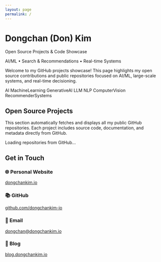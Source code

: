 ```yaml
---
layout: page
permalink: /
---
```


<div class="hero">
  <h1>Dongchan (<span class="alt-name">Don</span>) Kim</h1>
  <p class="tagline">Open Source Projects & Code Showcase</p>
  <p class="meta">AI/ML • Search & Recommendations • Real-time Systems</p>

  <p class="blurb">
    Welcome to my GitHub projects showcase! This page highlights my open source contributions and public repositories
    focused on AI/ML, large-scale systems, and real-time decisioning.
  </p>

  <div class="chips">
    <span class="chip">AI</span>
    <span class="chip">MachineLearning</span>
    <span class="chip">GenerativeAI</span>
    <span class="chip">LLM</span>
    <span class="chip">NLP</span>
    <span class="chip">ComputerVision</span>
    <span class="chip">RecommenderSystems</span>


  </div>
</div>

<section id="projects" class="projects-section">
  <h2>Open Source Projects</h2>
  <p class="section-description">
    This section automatically fetches and displays all my public GitHub repositories. Each project includes source code, documentation, and metadata directly from GitHub.
  </p>

  <div id="repositories-loading" class="loading-state">
    <p>Loading repositories from GitHub...</p>
  </div>

  <div id="repositories-container" class="repositories-grid" style="display: none;">
    <!-- Repositories will be populated here dynamically -->
  </div>

  <div id="repositories-error" class="error-state" style="display: none;">
            <p>Unable to load repositories. Please visit my <a href="https://github.com/dongchankim-io" class="github-profile-link">GitHub profile</a> directly.</p>
  </div>
</section>

<section class="contact-section">
  <h2>Get in Touch</h2>
  <div class="contact-grid">
    <div class="contact-item">
      <h3>🌐 Personal Website</h3>
      <p><a href="https://dongchankim.io">dongchankim.io</a></p>
    </div>
    <div class="contact-item">
      <h3>📚 GitHub</h3>
      <p><a href="https://github.com/dongchankim-io" class="github-profile-link">github.com/dongchankim-io</a></p>
    </div>
    <div class="contact-item">
      <h3>📧 Email</h3>
      <p><a href="mailto:dongchan@dongchankim.io">dongchan@dongchankim.io</a></p>
    </div>
    <div class="contact-item">
      <h3>💬 Blog</h3>
      <p><a href="https://blog.dongchankim.io">blog.dongchankim.io</a></p>
    </div>
  </div>
</section>

<script>
document.addEventListener('DOMContentLoaded', function() {
  const username = 'dongchankim-io';
  const apiUrl = `https://api.github.com/users/${username}/repos?sort=updated&per_page=100`;
  
  const loadingEl = document.getElementById('repositories-loading');
  const containerEl = document.getElementById('repositories-container');
  const errorEl = document.getElementById('repositories-error');
  
  // Fetch repositories from GitHub API
  fetch(apiUrl)
    .then(response => {
      if (!response.ok) {
        throw new Error(`GitHub API request failed: ${response.status}`);
      }
      return response.json();
    })
    .then(repositories => {
      // Show all repositories (including this one) but filter out forks
      const filteredRepos = repositories.filter(repo => !repo.fork);
      
      if (filteredRepos.length === 0) {
        containerEl.innerHTML = `
          <div class="no-repos">
            <h3>No Public Repositories Found</h3>
            <p>It looks like you don't have any public repositories yet, or they might be forks.</p>
            <p>Check out my <a href="https://github.com/dongchankim-io" target="_blank" rel="noopener" class="github-profile-link">GitHub profile</a> for more projects.</p>
          </div>
        `;
      } else {
        // Add repository statistics
        const stats = calculateStats(filteredRepos);
        const statsHtml = createStatsSection(stats);
        
        // Group repositories by primary language
        const groupedRepos = groupRepositoriesByLanguage(filteredRepos);
        containerEl.innerHTML = statsHtml + renderRepositories(groupedRepos);
      }
      
      loadingEl.style.display = 'none';
      containerEl.style.display = 'block';
    })
    .catch(error => {
      console.error('Error fetching repositories:', error);
      loadingEl.style.display = 'none';
      errorEl.style.display = 'block';
    });
  
  function calculateStats(repos) {
    const totalStars = repos.reduce((sum, repo) => sum + repo.stargazers_count, 0);
    const totalForks = repos.reduce((sum, repo) => sum + repo.forks_count, 0);
    const languages = [...new Set(repos.map(repo => repo.language).filter(Boolean))];
    const totalSize = repos.reduce((sum, repo) => sum + (repo.size || 0), 0);
    
    return {
      totalRepos: repos.length,
      totalStars,
      totalForks,
      languages: languages.length,
      totalSize: Math.round(totalSize / 1024) // Convert to MB
    };
  }
  
  function createStatsSection(stats) {
    return `
      <div class="stats-section">
        <h3>📊 Repository Statistics</h3>
        <div class="stats-grid">
          <div class="stat-item">
            <span class="stat-number">${stats.totalRepos}</span>
            <span class="stat-label">Repositories</span>
          </div>
          <div class="stat-item">
            <span class="stat-number">${stats.totalStars}</span>
            <span class="stat-label">Total Stars</span>
          </div>
          <div class="stat-item">
            <span class="stat-number">${stats.totalForks}</span>
            <span class="stat-label">Total Forks</span>
          </div>
          <div class="stat-item">
            <span class="stat-number">${stats.languages}</span>
            <span class="stat-label">Languages</span>
          </div>
        </div>
      </div>
    `;
  }
  
  function groupRepositoriesByLanguage(repos) {
    const groups = {};
    
    repos.forEach(repo => {
      const language = repo.language || 'Other';
      if (!groups[language]) {
        groups[language] = [];
      }
      groups[language].push(repo);
    });
    
    // Sort groups by number of repositories
    return Object.entries(groups)
      .sort(([,a], [,b]) => b.length - a.length)
      .reduce((r, [k, v]) => ({ ...r, [k]: v }), {});
  }
  
  function renderRepositories(groupedRepos) {
    let html = '';
    
    Object.entries(groupedRepos).forEach(([language, repos]) => {
      html += `<div class="language-section">`;
      html += `<h3 class="language-header">${getLanguageIcon(language)} ${language} (${repos.length})</h3>`;
      
      repos.forEach(repo => {
        html += createRepositoryCard(repo);
      });
      
      html += `</div>`;
    });
    
    return html;
  }
  
  function createRepositoryCard(repo) {
    const description = repo.description || 'No description available';
    const topics = repo.topics || [];
    const topicsHtml = topics.map(topic => 
      `<span class="topic-tag">${topic}</span>`
    ).join('');
    
    return `
      <div class="repository-card">
        <div class="repo-header">
          <h4 class="repo-name">
            <a href="${repo.html_url}" target="_blank" rel="noopener">
              ${repo.name}
            </a>
          </h4>
          ${repo.stargazers_count > 0 ? `<span class="stars">⭐ ${repo.stargazers_count}</span>` : ''}
        </div>
        
        <p class="repo-description">${description}</p>
        
        ${topicsHtml ? `<div class="repo-topics">${topicsHtml}</div>` : ''}
        
        <div class="repo-meta">
          <span class="repo-language">${repo.language || 'Other'}</span>
          <span class="repo-updated">Updated ${formatDate(repo.updated_at)}</span>
        </div>
        
        <div class="repo-links">
          <a href="${repo.html_url}" class="btn-small" target="_blank" rel="noopener">
            View on GitHub
          </a>
          ${repo.homepage ? `<a href="${repo.homepage}" class="btn-small" target="_blank" rel="noopener">Website</a>` : ''}
        </div>
      </div>
    `;
  }
  
  function getLanguageIcon(language) {
    const icons = {
      'Python': '🐍',
      'JavaScript': '🟨',
      'TypeScript': '🔷',
      'Java': '☕',
      'C++': '⚡',
      'Go': '🐹',
      'Rust': '🦀',
      'Ruby': '💎',
      'PHP': '🐘',
      'C#': '💜',
      'Swift': '🍎',
      'Kotlin': '🟠',
      'Scala': '🔴',
      'R': '📊',
      'Julia': '🔮',
      'Other': '📁'
    };
    return icons[language] || '📁';
  }
  
  function formatDate(dateString) {
    const date = new Date(dateString);
    const now = new Date();
    const diffTime = Math.abs(now - date);
    const diffDays = Math.ceil(diffTime / (1000 * 60 * 60 * 24));
    
    if (diffDays === 1) return 'yesterday';
    if (diffDays < 7) return `${diffDays} days ago`;
    if (diffDays < 30) return `${Math.floor(diffDays / 7)} weeks ago`;
    if (diffDays < 365) return `${Math.floor(diffDays / 30)} months ago`;
    return `${Math.floor(diffDays / 365)} years ago`;
  }
});
</script>
